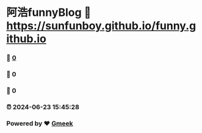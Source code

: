 # 阿浩funnyBlog :link: https://sunfunboy.github.io/funny.github.io 
### :page_facing_up: [0](https://sunfunboy.github.io/funny.github.io/tag.html) 
### :speech_balloon: 0 
### :hibiscus: 0 
### :alarm_clock: 2024-06-23 15:45:28 
### Powered by :heart: [Gmeek](https://github.com/Meekdai/Gmeek)
